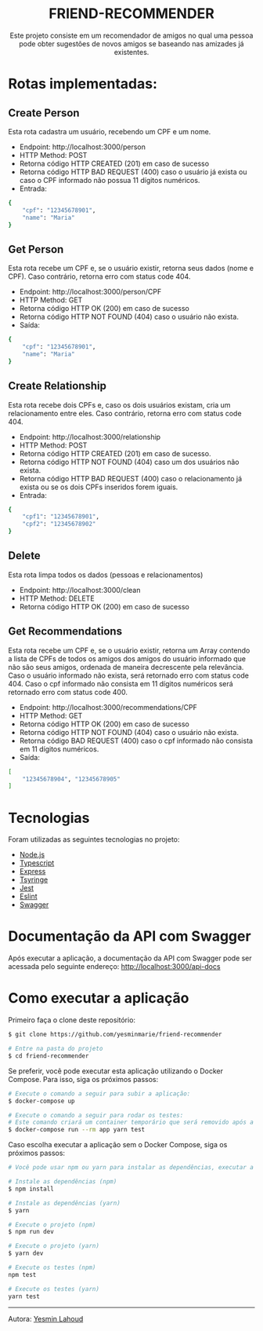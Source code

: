 <h1 align="center"> FRIEND-RECOMMENDER </h1>

<p align="center">Este projeto consiste em um recomendador de amigos no qual uma pessoa pode obter sugestões de novos amigos se baseando nas amizades já existentes.</p>

<h1>Rotas implementadas:</h1>

<h2> Create Person </h2>

<p>Esta rota cadastra um usuário, recebendo um CPF e um nome.</p>

- Endpoint: http://localhost:3000/person
- HTTP Method: POST
- Retorna código HTTP CREATED (201) em caso de sucesso
- Retorna código HTTP BAD REQUEST (400) caso o usuário já exista ou caso o CPF informado não possua 11 dígitos numéricos.
- Entrada:
```bash
{
    "cpf": "12345678901",
    "name": "Maria"
}
```

<h2> Get Person </h2>

<p>Esta rota recebe um CPF e, se o usuário existir, retorna seus dados (nome e CPF). Caso contrário, retorna erro com status code 404.
</p>

- Endpoint: http://localhost:3000/person/CPF
- HTTP Method: GET
- Retorna código HTTP OK (200) em caso de sucesso
- Retorna código HTTP NOT FOUND (404) caso o usuário não exista.
- Saída:
```bash
{
    "cpf": "12345678901",
    "name": "Maria"
}
```

<h2> Create Relationship </h2>

<p>Esta rota recebe dois CPFs e, caso os dois usuários existam, cria um relacionamento entre eles. Caso contrário, retorna erro com status code 404. </p>

- Endpoint: http://localhost:3000/relationship
- HTTP Method: POST
- Retorna código HTTP CREATED (201) em caso de sucesso.
- Retorna código HTTP NOT FOUND (404) caso um dos usuários não exista.
- Retorna código HTTP BAD REQUEST (400) caso o relacionamento já exista ou se os dois CPFs inseridos forem iguais.
- Entrada:
```bash
{
    "cpf1": "12345678901",
    "cpf2": "12345678902"
}
```

<h2> Delete </h2>

<p>Esta rota limpa todos os dados (pessoas e relacionamentos)</p>

- Endpoint: http://localhost:3000/clean
- HTTP Method: DELETE
- Retorna código HTTP OK (200) em caso de sucesso

<h2> Get Recommendations </h2>

<p>Esta rota recebe um CPF e, se o usuário existir, retorna um Array contendo a lista de CPFs de todos os amigos dos amigos do usuário informado que não são seus amigos, ordenada de maneira decrescente pela relevância. Caso o usuário informado não exista, será retornado erro com status code 404. Caso o cpf informado não consista em 11 dígitos numéricos será retornado erro com status code 400.</p>

- Endpoint: http://localhost:3000/recommendations/CPF
- HTTP Method: GET
- Retorna código HTTP OK (200) em caso de sucesso
- Retorna código HTTP NOT FOUND (404) caso o usuário não exista.
- Retorna código BAD REQUEST (400) caso o cpf informado não consista em 11 dígitos numéricos.
- Saída:
```bash
[
    "12345678904", "12345678905"
]

```

<h1>Tecnologias</h1>

<p>Foram utilizadas as seguintes tecnologias no projeto:</p>

- [Node.js](https://nodejs.org/en/ "Node.js")
- [Typescript](https://www.typescriptlang.org/ "Typescript")
- [Express](http://expressjs.com/ "Express")
- [Tsyringe](https://github.com/microsoft/tsyringe/ "Tsyringe")
- [Jest](https://jestjs.io/ "Jest")
- [Eslint](https://eslint.org/ "Eslint")
- [Swagger](https://swagger.io/ "Swagger")

<h1>Documentação da API com Swagger</h1>
<p>Após executar a aplicação, a documentação da API com Swagger pode ser acessada pelo seguinte endereço: <a href="http://localhost:3000/api-docs">http://localhost:3000/api-docs </a></p>

<h1 id="how-to-run">Como executar a aplicação</h1>
<p>Primeiro faça o clone deste repositório: </p>

```bash
$ git clone https://github.com/yesminmarie/friend-recommender

# Entre na pasta do projeto
$ cd friend-recommender
```
<p> Se preferir, você pode executar esta aplicação utilizando o Docker Compose. Para isso, siga os próximos passos: </p>

```bash
# Execute o comando a seguir para subir a aplicação:
$ docker-compose up 

# Execute o comando a seguir para rodar os testes:
# Este comando criará um container temporário que será removido após a conclusão da execução dos testes.
$ docker-compose run --rm app yarn test
```
<p> Caso escolha executar a aplicação sem o Docker Compose, siga os próximos passos: </p>

```bash
# Você pode usar npm ou yarn para instalar as dependências, executar a aplicação e rodar os testes.

# Instale as dependências (npm)
$ npm install

# Instale as dependências (yarn)
$ yarn

# Execute o projeto (npm)
$ npm run dev

# Execute o projeto (yarn)
$ yarn dev

# Execute os testes (npm)
npm test

# Execute os testes (yarn)
yarn test
```
<hr>

Autora: [Yesmin Lahoud](https://github.com/yesminmarie)